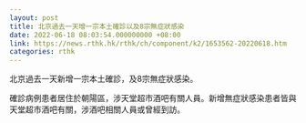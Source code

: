 ```yaml
---
layout: post
title: 北京過去一天增一宗本土確診以及8宗無症狀感染
date: 2022-06-18 08:03:54.000000000 +08:00
link: https://news.rthk.hk/rthk/ch/component/k2/1653562-20220618.htm
categories: rthk
---
```


北京過去一天新增一宗本土確診，及8宗無症狀感染。

確診病例患者居住於朝陽區，涉天堂超市酒吧有關人員。新增無症狀感染患者皆與天堂超市酒吧有關，涉酒吧相關人員或曾經到訪。
